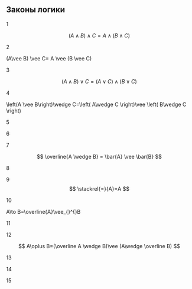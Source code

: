 ## Законы логики


1 

$$(A \wedge B)\wedge C=A\wedge(B\wedge C)$$



2 

(A\vee B) \vee C= A \vee (B \vee C)



3

$$(A\wedge B)\vee C= (A\vee C)\wedge (B\vee C)$$



4 

\left(A \vee  B\right)\wedge C=\left( A\wedge C \right)\vee \left( B\wedge C \right)



5



6



7


$$ \overline{A \wedge B} = \bar{A} \vee \bar{B} $$

8


9 $$ \stackrel{=}{А}=А $$





10 

A\to B=\overline{A}\vee_{}^{}B



11



12  

$$ A\oplus B=(\overline A	\wedge B)\vee (A\wedge \overline B) $$



13



14



15


